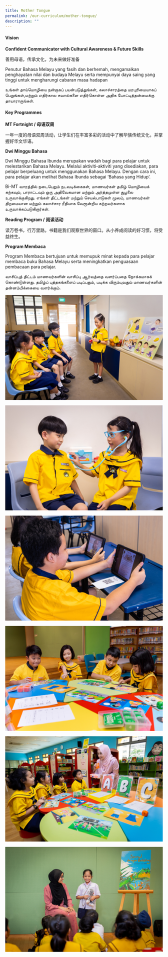 ```yaml
---
title: Mother Tongue
permalink: /our-curriculum/mother-tongue/
description: ""
---
```

#### Vision

**Confident Communicator with Cultural Awareness & Future Skills**

善用母语，传承文化，为未来做好准备

Penutur Bahasa Melayu yang fasih dan berhemah, mengamalkan penghayatan nilai dan budaya Melayu serta mempunyai daya saing yang tinggi untuk mengharungi cabaran masa hadapan


உங்கள் தாய்மொழியை நன்றாகப் பயன்படுத்துங்கள், கலாச்சாரத்தை மரபுரிமையாகப் பெறுங்கள்,மற்றும் எதிர்கால சவால்களை எதிர்கொள்ள அதிக போட்டித்தன்மைக்கு தாயாராருங்கள்.

	
#### Key Programmes

**MT Fortnight / 母语双周**

一年一度的母语双周活动，让学生们在丰富多彩的活动中了解华族传统文化，并掌握好华文华语。


**Dwi Minggu Bahasa** 

Dwi Minggu Bahasa Ibunda merupakan wadah bagi para pelajar untuk melestarikan Bahasa Melayu. Melalui aktiviti-aktiviti yang disediakan, para pelajar berpeluang untuk menggunakan Bahasa Melayu. Dengan cara ini, para pelajar akan melihat Bahasa Ibunda sebagai ‘Bahasa yang Hidup’.


Bi-MT வாரத்தில் நடைபெறும் நடவடிக்கைகள், மாணவர்கள் தமிழ் மொழியைக் கற்கவும், பாராட்டவும் ஒரு அதிவேகமான மற்றும் அர்த்தமுள்ள சூழலை உருவாக்குகிறது. எங்கள் திட்டங்கள் மற்றும் செயல்பாடுகள் மூலம், மாணவர்கள் திறமையான மற்றும் கலாச்சார ரீதியாக வேரூன்றிய கற்றவர்களாக உருவாக்கப்படுகிறார்கள்.



**Reading Program / 阅读活动**

读万卷书，行万里路。书籍是我们观察世界的窗口。从小养成阅读的好习惯，将受益终生。


**Program Membaca**

Program Membaca bertujuan untuk memupuk minat kepada para pelajar membaca buku Bahasa Melayu serta meningkatkan penguasaan pembacaan para pelajar. 


வாசிப்புத் திட்டம் மாணவர்களின் வாசிப்பு ஆர்வத்தை வளர்ப்பதை நோக்கமாகக் கொண்டுள்ளது. தமிழ்ப் புத்தகங்களைப் படிப்பதும், படிக்க விரும்புவதும் மாணவர்களின்  தன்னம்பிக்கையை வளர்க்கும்.

















![](/images/CL/cl1.jpg)

![](/images/CL/cl2.jpg)

![](/images/CL/cl4.jpg)

![](/images/ML/ml1.jpg)

![](/images/ML/ml2.jpg)

![](/images/ML/ml3.jpg)